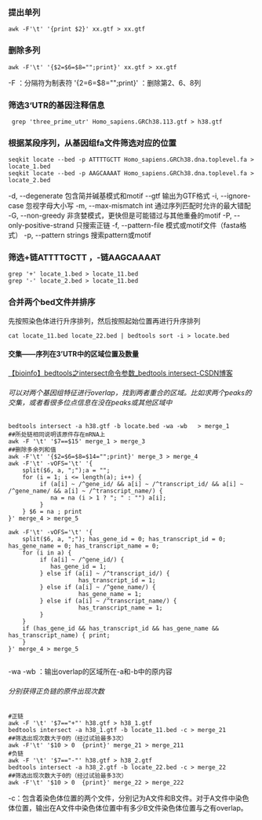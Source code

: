 ### 提出单列
```
awk -F'\t' '{print $2}' xx.gtf > xx.gtf
```
### 删除多列
```
awk -F'\t' '{$2=$6=$8="";print}' xx.gtf > xx.gtf
``` 
-F ：分隔符为制表符
'{$2=$6=$8="";print}' ：删除第2、6、8列
###  筛选3‘UTR的基因注释信息
```
 grep 'three_prime_utr' Homo_sapiens.GRCh38.113.gtf > h38.gtf
```
### 根据某段序列，从基因组fa文件筛选对应的位置
```
seqkit locate --bed -p ATTTTGCTT Homo_sapiens.GRCh38.dna.toplevel.fa > locate_1.bed
seqkit locate --bed -p AAGCAAAAT Homo_sapiens.GRCh38.dna.toplevel.fa > locate_2.bed
```
 -d, --degenerate 包含简并碱基模式和motif
  --gtf 输出为GTF格式
  -i, --ignore-case 忽视字母大小写
  -m, --max-mismatch int 通过序列匹配时允许的最大错配
  -G, --non-greedy 非贪婪模式，更快但是可能错过与其他重叠的motif
  -P, --only-positive-strand 只搜索正链
  -f, --pattern-file 模式或motif文件（fasta格式）
  -p, --pattern strings 搜索pattern或motif
### 筛选+链ATTTTGCTT ，-链AAGCAAAAT
```
grep '+' locate_1.bed > locate_11.bed
grep '-' locate_2.bed > locate_11.bed
```
### 合并两个bed文件并排序
先按照染色体进行升序排列，然后按照起始位置再进行升序排列
```
cat locate_11.bed locate_22.bed | bedtools sort -i > locate.bed
```
#### 交集——序列在3’UTR中的区域位置及数量
[【bioinfo】bedtools之intersect命令参数_bedtools intersect-CSDN博客](https://blog.csdn.net/sinat_32872729/article/details/126541494)
###### 可以对两个基因组特征进行overlap，找到两者重合的区域。比如求两个peaks的交集，或者看很多位点信息在没在peaks或其他区域中
```
bedtools intersect -a h38.gtf -b locate.bed -wa -wb   > merge_1
##所处链相同说明该原件存在mRNA上
awk -F '\t' '$7==$15' merge_1 > merge_3
##删除多余列和值
awk -F'\t' '{$2=$6=$8=$14="";print}' merge_3 > merge_4
awk -F'\t' -vOFS='\t' '{
    split($6, a, ";");a = "";
    for (i = 1; i <= length(a); i++) {
         if (a[i] ~ /^gene_id/ && a[i] ~ /^transcript_id/ && a[i] ~ /^gene_name/ && a[i] ~ /^transcript_name/) {
            na = na (i > 1 ? "; " : "") a[i];
         } 
    } $6 = na ; print
}' merge_4 > merge_5

awk -F'\t' -vOFS='\t' '{
    split($6, a, ";"); has_gene_id = 0; has_transcript_id = 0; has_gene_name = 0; has_transcript_name = 0;
    for (i in a) { 
         if (a[i] ~ /^gene_id/) {
            has_gene_id = 1;
         } else if (a[i] ~ /^transcript_id/) {
                    has_transcript_id = 1;
         } else if (a[i] ~ /^gene_name/) {
                    has_gene_name = 1;
         } else if (a[i] ~ /^transcript_name/) {
                    has_transcript_name = 1;
         }
    } 
    if (has_gene_id && has_transcript_id && has_gene_name && has_transcript_name) { print;
    }
}' merge_4 > merge_5
 
```
-wa -wb ：输出overlap的区域所在-a和-b中的原内容
###### 分别获得正负链的原件出现次数
```
#正链
awk -F '\t' '$7=="+"' h38.gtf > h38_1.gtf
bedtools intersect -a h38_1.gtf -b locate_11.bed -c > merge_21
##筛选出现次数大于0的（经过试验最多3次）
awk -F'\t' '$10 > 0  {print}' merge_21 > merge_211
#负链
awk -F '\t' '$7=="-"' h38.gtf > h38_2.gtf
bedtools intersect -a h38_2.gtf -b locate_22.bed -c > merge_22
##筛选出现次数大于0的（经过试验最多3次）
awk -F'\t' '$10 > 0  {print}' merge_22 > merge_222
```
-c：包含着染色体位置的两个文件，分别记为A文件和B文件。对于A文件中染色体位置，输出在A文件中染色体位置中有多少B文件染色体位置与之有overlap。
<!--stackedit_data:
eyJoaXN0b3J5IjpbMTA1NTg2MTYyMCw1NjAzMzIwNjksLTExMj
UyMjM1NzUsMjA4NzEyNjQ0NSwxNDc0NzU4OTU3LC0xNzc3MjA1
NzU2LDIwMDczNTMxNiwtMTYzMDg2OTIyOCw3OTY3OTMxODIsLT
M4NjQ5ODQ5MCwtMjE4NTM0NTA0LC0xODEzOTg5OTkyLC0xNTI5
MDYzMjkwLC0xMjg0OTM5Mzg0LC0xNzQzMDU5MDI3LDE1Mjk0NT
gxMTksLTE3MDExMjM2MTcsLTEzMzcwNTEyMDEsMTk0NjkwOTg2
OCw5NTk3NDEzNDhdfQ==
-->